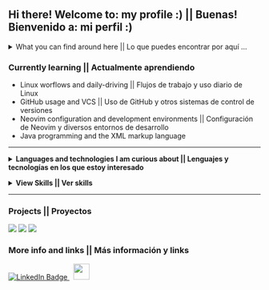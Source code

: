 ## Hi there! Welcome to: my profile :) || Buenas! Bienvenido a: mi perfil :)

<details>
 <summary>
  What you can find around here || Lo que puedes encontrar por aquí ...
 </summary>
<ul>
  <li> My custom dev environment configs || Mis configuraciones de entornos de desarrollo </li>
  <li> Some forked repos || Algún que otro repositorio forkeado </li>
  <li> repositorios random y datos / cosas sobre mí and other info about me / my projects </li>
</ol>
</details>

### Currently learning || Actualmente aprendiendo

  * Linux worflows and daily-driving || Flujos de trabajo y uso diario de Linux
  * GitHub usage and VCS || Uso de GitHub y otros sistemas de control de versiones
  * Neovim configuration and development environments || Configuración de Neovim y diversos entornos de desarrollo
  * Java programming and the XML markup language

---

<p>
  <details>
    <summary>
      <strong>Languages and technologies I am curious about || Lenguajes y tecnologías en los que estoy interesado</strong>
    </summary>
    <br>
    <a href="https://www.iso.org/standard/74528.html"><img src="https://skillicons.dev/icons?i=c" /></a>
    <a href="https://www.rust-lang.org/"><img src="https://skillicons.dev/icons?i=rust" /></a> 
    <a href="https://javascript.com"><img src="https://skillicons.dev/icons?i=js" /></a>
   
   </details>
  </p>

<!-- ### Planned || Planeado:
  * Coding patterns and conventions || Patrones y convenciones de código
  * Popular languages like Rust, Go and TypeScript || Lenguajes populares como Rust, Go y TypeScript
  * Backend development & concepts || Conceptos y desarrollo backend
  * Data structures and algorithms || Estructuras de datos y algoritmos
  -->


<p align="left"> 
<details>
  <summary><strong> View Skills || Ver skills </strong></summary>



- Languages and frameworks || Lenguajes y frameworks de programación<br>

  <a href="https://www.gnu.org/software/bash/">  <img src="https://skillicons.dev/icons?i=bash"></a>
  <a href="https://html.spec.whatwg.org/"><img src="https://skillicons.dev/icons?i=html" /></a>
  <a href="https://www.w3.org/TR/CSS/#css"><img src="https://skillicons.dev/icons?i=css" /></a>
  <a href="https://en.wikipedia.org/wiki/Lua_(programming_language)"><img src="https://skillicons.dev/icons?i=lua" /></a>
  <br>

- Dev tools / Herramientas de desarrollo<br>

  <a href="https://neovim.io/"> <img src="https://skillicons.dev/icons?i=neovim"></a>
  <a href="https://tmux.github.io"> <img src="https://avatars.githubusercontent.com/u/12054114?s=48&v=4"></a>
  <a href="https://i3wm.org/"> <img src="https://kuttler.eu/media/images/i3-logo.original.png" width=48 ></a>
  <a href="https://obsidian.md/"><img height=48px src="https://obsidian.md/images/obsidian-logo-gradient.svg" /></a>
  <br>
  <a href="https://git-scm.com/"><img src="https://skillicons.dev/icons?i=git" /></a>
  <a href="https://github.com/"><img src="https://skillicons.dev/icons?i=github" /></a>
  <a href="https://code.visualstudio.com/"><img src="https://skillicons.dev/icons?i=vscode" /></a>
  <a href="https://pop.system76.com/"><img height=48px src="https://img.icons8.com/fluency/48/pop-os-logo.png" /></a>


- OSes / Sistemas operativos<br>

  <a href="https://linux.org/"><img src="https://skillicons.dev/icons?i=linux" /></a>
  <a href="https://bsd.org/"><img src="https://skillicons.dev/icons?i=bsd" /></a> 
  <a href="https://www.microsoft.com/es-es/windows/windows-11"><img height=48px src="https://iconape.com/wp-content/png_logo_vector/windows-11-logo.png" /></a>
  
 </details>
</p>

---

### Projects || Proyectos
<p align="flex">
 <a align="center" href="https://github.com/rose-pine/tmux" target="blank"><img src="https://img.shields.io/badge/tmux-Ros%C3%A9%20Pine%20-%23ebbcba"></a>  <a align="center" href="https://github.com/rose-pine/btop" target="blank"><img src="https://img.shields.io/badge/btop-Ros%C3%A9%20Pine%20-%23ebbcba"></a>
 <a align="center" href="https://mrs4ndman.dev" target="blank"><img src="https://img.shields.io/badge/My%20website-Mi%20p%C3%A1gina%20web-blue"></a>
 <br>
</p>



### More info and links || Más información y links

<div id="badges" align="left">
  <a href="https://www.linkedin.com/in/juan-mananes-prieto">
    <img src="https://img.shields.io/badge/LinkedIn-blue?style=for-the-badge&logo=linkedin&logoColor=white" alt="LinkedIn Badge"/>
  </a> &nbsp;
  <a href="https://www.twitter.com/mrs4ndman_" target="_blank" rel="noreferrer"> <picture> <source media="(prefers-color-scheme: dark)" srcset="https://raw.githubusercontent.com/danielcranney/readme-generator/main/public/icons/socials/twitter-dark.svg" /> <source media="(prefers-color-scheme: light)" srcset="https://raw.githubusercontent.com/danielcranney/readme-generator/main/public/icons/socials/twitter.svg" /> <img src="https://raw.githubusercontent.com/danielcranney/readme-generator/main/public/icons/socials/twitter.svg" width="32" height="32" /> </picture> </a>
</div>


<!-- <h3 align="center">  -->
<!--  <p> -->
<!--   <details> -->
<!--    <summary> -->
<!--     <kbd><h3>GitHub Stats</h3></kbd> -->
<!--    </summary> -->
<!--    <br> -->
<!---->
<!--   ![My GitHub stats](https://github-readme-stats.vercel.app/api?username=mrs4ndman&layout=compact&show_icons=true&theme=dracula) ![Top Langs](https://github-readme-stats.vercel.app/api/top-langs/?username=mrs4ndman&hide=HTML&exclude_repo=cheatsheets,rose-pine-site,certs,base,init.lua&layout=compact&show_icons=true&theme=dracula) -->
<!--   </details> -->
<!--  </p> -->
<!-- </h3> -->



